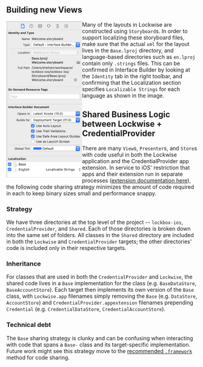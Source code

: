 ## Building new Views

<img style="float: left;" src="storyboard_l10n.png" width="200">

Many of the layouts in Lockwise are constructed using `Storyboard`s. In order to support localizing these storyboard files, make sure that the actual `xml` for the layout lives in the `Base.lproj` directory, and language-based directories such as `en.lproj` contain only `.strings` files. This can be confirmed in Interface Builder by looking at the `Identity` tab in the right toolbar, and confirming that the Localization section specifies `Localizable Strings` for each language as shown in the image.

## Shared Business Logic between Lockwise + CredentialProvider

There are many `View`s, `Presenter`s, and `Store`s with code useful in both the Lockwise application and the CredentialProvider app extension. In service to iOS' restriction that apps and their extension run in separate processes ([extension documentation here](https://developer.apple.com/library/archive/documentation/General/Conceptual/ExtensibilityPG/ExtensionOverview.html)), the following code sharing strategy minimizes the amount of code required in each to keep binary sizes small and performance snappy.

### Strategy

We have three directories at the top level of the project -- `lockbox-ios`, `CredentialProvider`, and `Shared`. Each of those directories is broken down into the same set of folders. All classes in the `Shared` directory are included in both the `Lockwise` and `CredentialProvider` targets; the other directories' code is included only in their respective targets.

### Inheritance

For classes that are used in both the `CredentialProvider` and `Lockwise`, the shared code lives in a `Base` implementation for the class (e.g. `BaseDataStore`, `BaseAccountStore`). Each target then implements its own version of the `Base` class, with `Lockwise.app` filenames simply removing the `Base` (e.g. `DataStore`, `AccountStore`) and `CredentialProvider.appextension` filenames prepending `Credential` (e.g. `CredentialDataStore`, `CredentialAccountStore`).

### Technical debt

The `Base` sharing strategy is clunky and can be confusing when interacting with code that spans a `Base-` class and its target-specific implementation. Future work might see this strategy move to the [recommended `.framework`](https://developer.apple.com/library/archive/documentation/General/Conceptual/ExtensibilityPG/ExtensionScenarios.html#//apple_ref/doc/uid/TP40014214-CH21-SW1) method for code sharing.
